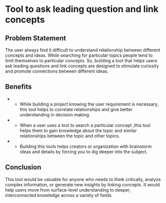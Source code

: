 # Tool to ask leading question and link concepts
## Problem Statement
The user always find it difficult to understand relationship between different
concepts and ideas. While searching for particular topics people tend to limit
themselves to particular concepts. So, building a tool that helps users ask leading
questions and link concepts are designed to stimulate curiosity and promote
connections between different ideas.
## Benefits
+ - While building a project knowing the user requirement is necessary, this tool
   helps to correlate relationships and give better understanding in decision
   making.
+ -  When a user uses a tool to search a particular concept ,this tool helps them
   to gain knowledge about the topic and similar relationships between the topic
   and other topics.
+ - Building this tools helps creators or organization with brainstorm ideas and
   details by forcing you to dig deeper into the subject.
## Conclusion
This tool would be valuable for anyone who needs to think critically, analyze
complex information, or generate new insights by linking concepts. It would help
users move from surface-level understanding to deeper, interconnected knowledge
across a variety of fields. 



                                                                                                                           
